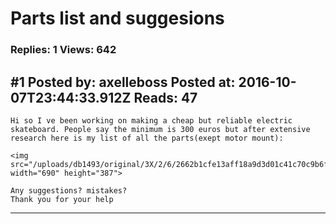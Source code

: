 # Parts list and suggesions

### Replies: 1 Views: 642

## \#1 Posted by: axelleboss Posted at: 2016-10-07T23:44:33.912Z Reads: 47

```
Hi so I ve been working on making a cheap but reliable electric skateboard. People say the minimum is 300 euros but after extensive research here is my list of all the parts(exept motor mount):

<img src="/uploads/db1493/original/3X/2/6/2662b1cfe13aff18a9d3d01c41c70c9b6fbfc158.png" width="690" height="387">

Any suggestions? mistakes?
Thank you for your help
```

---
